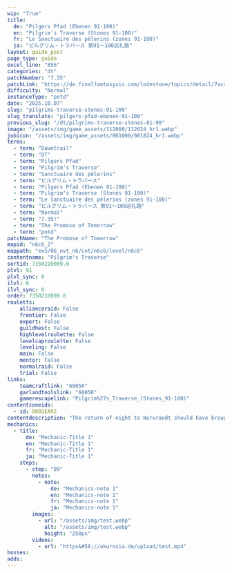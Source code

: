 ```yaml
---
wip: "True"
title:
  de: "Pilgers Pfad (Ebenen 91-100)"
  en: "Pilgrim's Traverse (Stones 91-100)"
  fr: "Le Sanctuaire des pèlerins (zones 91-100)"
  ja: "ピルグリム・トラバース 第91～100巡礼路"
layout: guide_post
page_type: guide
excel_line: "856"
categories: "dt"
patchNumber: "7.35"
patchLink: "https://de.finalfantasyxiv.com/lodestone/topics/detail/7ac423a7327836211fb9d13ced01367bdd8e6712"
difficulty: "Normal"
instanceType: "potd"
date: "2025.10.07"
slug: "pilgrims-traverse-stones-91-100"
slug_translate: "pilgers-pfad-ebenen-91-100"
previous_slug: "/dt/pilgrims-traverse-stones-81-90"
image: "/assets/img/game_assets/112000/112624_hr1.webp"
jobicon: "/assets/img/game_assets/061000/061824_hr1.webp"
terms:
  - term: "Dawntrail"
  - term: "DT"
  - term: "Pilgers Pfad"
  - term: "Pilgrim's Traverse"
  - term: "Sanctuaire des pèlerins"
  - term: "ピルグリム・トラバース"
  - term: "Pilgers Pfad (Ebenen 91-100)"
  - term: "Pilgrim's Traverse (Stones 91-100)"
  - term: "Le Sanctuaire des pèlerins (zones 91-100)"
  - term: "ピルグリム・トラバース 第91～100巡礼路"
  - term: "Normal"
  - term: "7.35!"
  - term: "The Promose of Tomorrow"
  - term: "potd"
patchName: "The Promose of Tomorrow"
mapid: "n6c6_2"
mappath: "ex5/06_nvt_n6/cnt/n6c6/level/n6c6"
contentname: "Pilgrim's Traverse"
sortid: 7350210009.0
plvl: 91
plvl_sync: 0
ilvl: 0
ilvl_sync: 0
order: 7350210009.0
rouletts:
    allianceraid: False
    frontier: False
    expert: False
    guildhest: False
    highlevelroulette: False
    levelcaproulette: False
    leveling: False
    main: False
    mentor: False
    normalraid: False
    trial: False
links:
    teamcraftlink: "60050"
    garlandtoolslink: "60050"
    gamerescapelink: "Pilgrim%27s_Traverse_(Stones_91-100)"
contentzoneids:
  - id: 8003EA92
contentdescription: "The return of night to Norvrandt should have brought peaceful slumber to the Church of the First Light, but within its ruined chapels crawls an uneasy horde of sin eaters. With the aid of the faerie king, you must venture down the pilgrim road to attend an unlikely funeral and grant eternal rest to all who yet yearn for oblivion."
mechanics:
  - title:
      de: "Mechanic-Title 1"
      en: "Mechanic-Title 1"
      fr: "Mechanic-Title 1"
      ja: "Mechanic-Title 1"
    steps:
      - step: "09"
        notes:
          - note:
              de: "Mechanics-note 1"
              en: "Mechanics-note 1"
              fr: "Mechanics-note 1"
              ja: "Mechanics-note 1"
        images:
          - url: "/assets/img/test.webp"
            alt: "/assets/img/test.webp"
            height: "250px"
        videos:
          - url: "https&#58;//akurosia.de/upload/test.mp4"
bosses:
adds:
---
```

